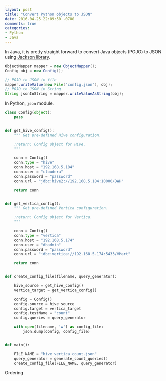 ```yaml
---
layout: post
title: "Convert Python objects to JSON"
date: 2016-04-25 22:09:50 -0700
comments: true
categories: 
- Python
- Java
---
```


In Java, it is pretty straight forward to convert Java objects (POJO) to JSON using [Jackson library](https://github.com/FasterXML/jackson).

``` java Jackson examples
ObjectMapper mapper = new ObjectMapper();
Config obj = new Config();

// POJO to JSON in file
mapper.writeValue(new File("config.json"), obj);
// POJO to JSON in String
String jsonInString = mapper.writeValueAsString(obj);
```

In Python, `json` module.

``` python Pretty print
class Config(object):
    pass


def get_hive_config():
    """ Get pre-defined Hive configuration.

    :return: Config object for Hive.
    """

    conn = Config()
    conn.type = "hive"
    conn.host = "192.168.5.184"
    conn.user = "cloudera"
    conn.password = "password"
    conn.url = "jdbc:hive2://192.168.5.184:10000/DWH"

    return conn


def get_vertica_config():
    """ Get pre-defined Vertica configuration.

    :return: Config object for Vertica.
    """

    conn = Config()
    conn.type = "vertica"
    conn.host = "192.168.5.174"
    conn.user = "dbadmin"
    conn.password = "password"
    conn.url = "jdbc:vertica://192.168.5.174:5433/VMart"

    return conn


def create_config_file(filename, query_generator):

    hive_source = get_hive_config()
    vertica_target = get_vertica_config()

    config = Config()
    config.source = hive_source
    config.target = vertica_target
    config.testName = "count"
    config.queries = query_generator

    with open(filename, 'w') as config_file:
        json.dump(config, config_file)


def main():

    FILE_NAME = "hive_vertica_count.json"
    query_generator = generate_count_queries()
    create_config_file(FILE_NAME, query_generator)

```

Ordering

``` python Pretty print with ordering
```